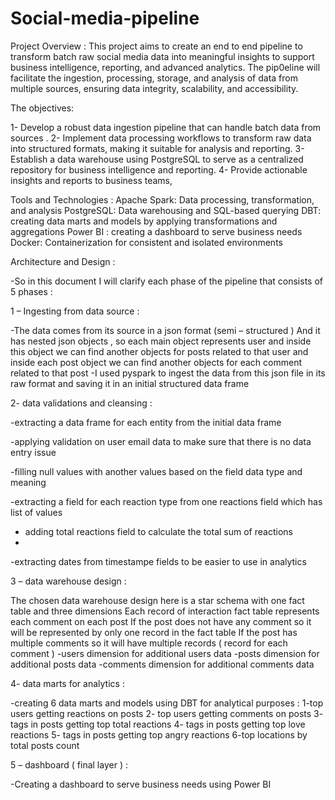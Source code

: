 # Social-media-pipeline

Project Overview :
This project aims to create an end to end pipeline to transform batch raw social media data into meaningful insights to support business intelligence, reporting, and advanced analytics. The pip0eline will facilitate the ingestion, processing, storage, and analysis of data from multiple sources, ensuring data integrity, scalability, and accessibility.

The  objectives:

1- Develop a robust data ingestion pipeline that can handle batch data from  sources .
2- Implement data processing workflows to transform raw data into structured formats, making it suitable for analysis and reporting.
3- Establish a data warehouse using PostgreSQL to serve as a centralized repository for business intelligence and reporting.
4- Provide actionable insights and reports to business teams, 

Tools and Technologies :
Apache Spark: Data processing, transformation, and analysis
PostgreSQL: Data warehousing and SQL-based querying
DBT: creating data marts and models by applying transformations and aggregations 
Power BI : creating a dashboard to serve business needs 
Docker: Containerization for consistent and isolated environments


Architecture and Design : 
 

-So in this document I will clarify each phase of the pipeline that consists of 5 phases : 

1 – Ingesting from data source :

-The data comes from its source in a json format (semi – structured )
And it has nested json objects , so each main object represents user and inside this object we can find another objects for posts related to that user and inside each post object we can find another objects for each comment related to that post 
-I used pyspark to ingest the data from this json file in its raw format and saving it in an initial structured data frame 

2- data validations and cleansing :

-extracting a data frame for each entity from the initial data frame 

-applying validation on user email data to  make sure that there is no data entry issue 

-filling null values with another values based on the field data type and meaning 

-extracting a field for each reaction type from one reactions field which has list of values 

- adding total reactions field to calculate the total sum of reactions
- 
-extracting dates from timestampe fields to be easier to use in analytics 



3 – data warehouse design :

The chosen data warehouse design here is a star schema with one fact table and three dimensions 
Each record of interaction fact table represents each comment on each post 
If the post does not have any comment so it will be represented by only one record in the fact table 
If the post has multiple comments so it will have multiple records ( record for each comment ) 
-users dimension for additional users data
-posts dimension for additional posts data
-comments dimension for additional comments data

 

 4- data marts for analytics :
 
-creating 6 data marts and models using DBT for analytical purposes :
1-top users getting reactions on posts 
2- top users getting comments on posts
3-  tags in posts getting top total reactions 
4- tags in posts getting top love reactions
5- tags in posts getting top  angry reactions
6-top locations by total posts count


5 – dashboard ( final layer )  :

-Creating a dashboard to serve business needs using Power BI 
 
